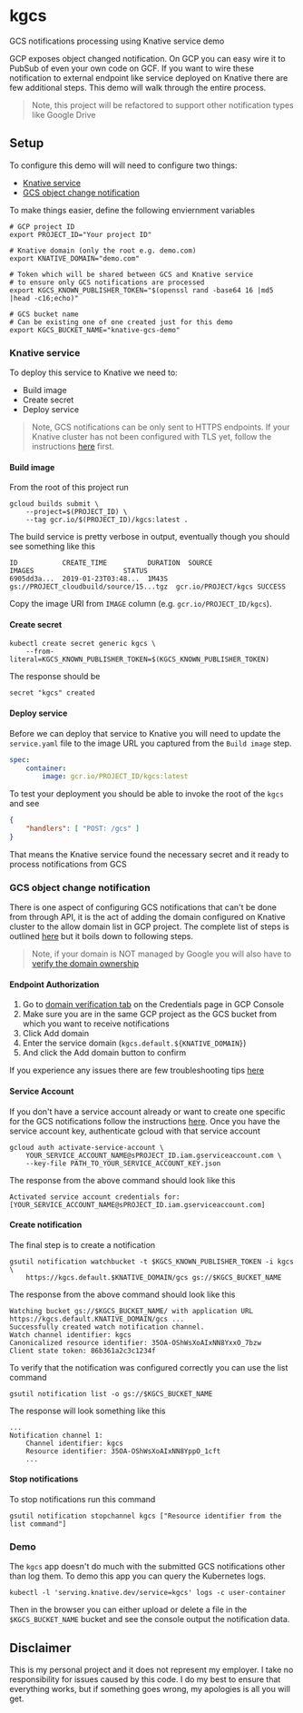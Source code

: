 # kgcs

GCS notifications processing using Knative service demo

GCP exposes object changed notification. On GCP you can easy wire it to PubSub of even your own code on GCF. If you want to wire these notification to external endpoint like service deployed on Knative there are few additional steps. This demo will walk through the entire process.

> Note, this project will be refactored to support other notification types like Google Drive

## Setup

To configure this demo will will need to configure two things:

* [Knative service]()
* [GCS object change notification]()

To make things easier, define the following enviernment variables

```shell
# GCP project ID
export PROJECT_ID="Your project ID"

# Knative domain (only the root e.g. demo.com)
export KNATIVE_DOMAIN="demo.com"

# Token which will be shared between GCS and Knative service
# to ensure only GCS notifications are processed
export KGCS_KNOWN_PUBLISHER_TOKEN="$(openssl rand -base64 16 |md5 |head -c16;echo)"

# GCS bucket name
# Can be existing one of one created just for this demo
export KGCS_BUCKET_NAME="knative-gcs-demo"
```

### Knative service

To deploy this service to Knative we need to:

* Build image
* Create secret
* Deploy service

> Note, GCS notifications can be only sent to HTTPS endpoints. If your Knative cluster has not been configured with TLS yet, follow the instructions [here](https://github.com/knative/docs/blob/master/serving/using-an-ssl-cert.md) first.

#### Build image

From the root of this project run

```shell
gcloud builds submit \
    --project=$(PROJECT_ID) \
    --tag gcr.io/$(PROJECT_ID)/kgcs:latest .
```

The build service is pretty verbose in output, eventually though you should see something like this

```shell
ID           CREATE_TIME          DURATION  SOURCE                                   IMAGES                      STATUS
6905dd3a...  2019-01-23T03:48...  1M43S     gs://PROJECT_cloudbuild/source/15...tgz  gcr.io/PROJECT/kgcs SUCCESS
```

Copy the image URI from `IMAGE` column (e.g. `gcr.io/PROJECT_ID/kgcs`).

#### Create secret

```shell
kubectl create secret generic kgcs \
	--from-literal=KGCS_KNOWN_PUBLISHER_TOKEN=$(KGCS_KNOWN_PUBLISHER_TOKEN)
```

The response should be

```shell
secret "kgcs" created
```

#### Deploy service

Before we can deploy that service to Knative you will need to update the `service.yaml` file to the image URL you captured from the `Build image` step.

```yaml
spec:
    container:
        image: gcr.io/PROJECT_ID/kgcs:latest
```

To test your deployment you should be able to invoke the root of the `kgcs` and see

```json
{
    "handlers": [ "POST: /gcs" ]
}
```

That means the Knative service found the necessary secret and it ready to process notifications from GCS

### GCS object change notification

There is one aspect of configuring GCS notifications that can't be done from through API, it is the act of adding the domain configured on Knative cluster to the allow domain list in GCP project. The complete list of steps is outlined [here](https://cloud.google.com/storage/docs/object-change-notification#_Authorize_Endpoint) but it boils down to following steps.

> Note, if your domain is NOT managed by Google you will also have to [verify the domain ownership](https://cloud.google.com/endpoints/docs/openapi/verify-domain-name)

#### Endpoint Authorization

1. Go to [domain verification tab](https://console.cloud.google.com/apis/credentials/domainverification?_ga=2.186591593.-1146811178.1546727070) on the Credentials page in GCP Console
2. Make sure you are in the same GCP project as the GCS bucket from which you want to receive notifications
3. Click Add domain
4. Enter the service domain (`kgcs.default.${KNATIVE_DOMAIN}`)
5. And click the Add domain button to confirm

If you experience any issues there are few troubleshooting tips [here](https://cloud.google.com/storage/docs/object-change-notification#_Authorize_Endpoint)

#### Service Account

If you don't have a service account already or want to create one specific for the GCS notifications follow the instructions [here](https://cloud.google.com/storage/docs/object-change-notification#_Service_Account). Once you have the service account key, authenticate gcloud with that service account

```shell
gcloud auth activate-service-account \
    YOUR_SERVICE_ACCOUNT_NAME@sPROJECT_ID.iam.gserviceaccount.com \
    --key-file PATH_TO_YOUR_SERVICE_ACCOUNT_KEY.json
```
The response from the above command should look like this

```shell
Activated service account credentials for: [YOUR_SERVICE_ACCOUNT_NAME@sPROJECT_ID.iam.gserviceaccount.com]
```

#### Create notification

The final step is to create a notification

```shell
gsutil notification watchbucket -t $KGCS_KNOWN_PUBLISHER_TOKEN -i kgcs \
    https://kgcs.default.$KNATIVE_DOMAIN/gcs gs://$KGCS_BUCKET_NAME
```

The response from the above command should look like this

```shell
Watching bucket gs://$KGCS_BUCKET_NAME/ with application URL https://kgcs.default.KNATIVE_DOMAIN/gcs ...
Successfully created watch notification channel.
Watch channel identifier: kgcs
Canonicalized resource identifier: 35OA-OShWsXoAIxNN8YxxO_7bzw
Client state token: 86b361a2c3c1234f
```

To verify that the notification was configured correctly you can use the list command

```shell
gsutil notification list -o gs://$KGCS_BUCKET_NAME
```

The response will look something like this

```shell
...
Notification channel 1:
    Channel identifier: kgcs
    Resource identifier: 35OA-OShWsXoAIxNN8YppO_1cft
    ...
```

#### Stop notifications

To stop notifications run this command

```shell
gsutil notification stopchannel kgcs ["Resource identifier from the list command"]
```

### Demo

The `kgcs` app doesn't do much with the submitted GCS notifications other than log them. To demo this app you can query the Kubernetes logs.

```shell
kubectl -l 'serving.knative.dev/service=kgcs' logs -c user-container
```

Then in the browser you can either upload or delete a file in the `$KGCS_BUCKET_NAME` bucket and see the console output the notification data.


## Disclaimer

This is my personal project and it does not represent my employer. I take no responsibility for issues caused by this code. I do my best to ensure that everything works, but if something goes wrong, my apologies is all you will get.


